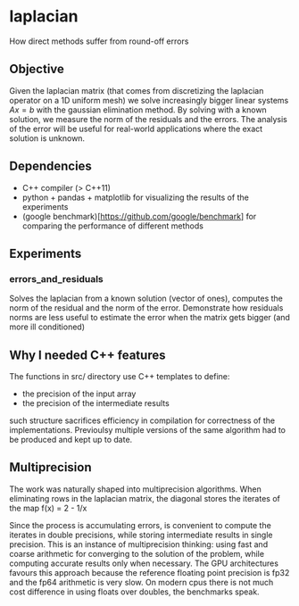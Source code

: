 # laplacian
How direct methods suffer from round-off errors


## Objective
Given the laplacian matrix (that comes from discretizing the laplacian operator on a 1D uniform mesh) we solve increasingly bigger linear systems $Ax = b$ with the gaussian elimination method.
By solving with a known solution, we measure the norm of the residuals and the errors. The analysis of the error will be useful for real-world applications where the exact solution is unknown.


## Dependencies
 * C++ compiler (> C++11)
 * python + pandas + matplotlib for visualizing the results of the experiments
 * (google benchmark)[https://github.com/google/benchmark] for comparing the performance of different methods


## Experiments

### errors_and_residuals
Solves the laplacian from a known solution (vector of ones), computes the norm of the residual and the norm of the error. Demonstrate how residuals norms are less useful to estimate the error when the matrix gets bigger (and more ill conditioned)


## Why I needed C++ features
The functions in src/ directory use C++ templates to define:
 * the precision of the input array
 * the precision of the intermediate results

such structure sacrifices efficiency in compilation for correctness of the implementations. Previoulsy multiple versions of the same algorithm had to be produced and kept up to date.


## Multiprecision
The work was naturally shaped into multiprecision algorithms. When eliminating rows in the laplacian matrix, the diagonal stores the iterates of the map f(x) = 2 - 1/x

Since the process is accumulating errors, is convenient to compute the iterates in double precisions, while storing intermediate results in single precision. This is an instance of multiprecision thinking: using fast and coarse arithmetic for converging to the solution of the problem, while computing accurate results only when necessary. The GPU architectures favours this approach because the reference floating point precision is fp32 and the fp64 arithmetic is very slow. On modern cpus there is not much cost difference in using floats over doubles, the benchmarks speak.
